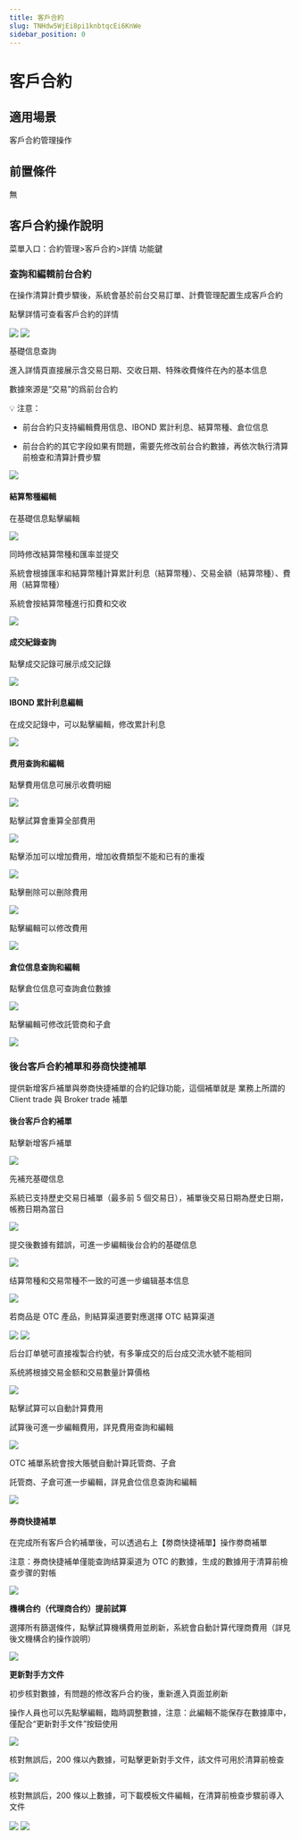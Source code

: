 ```yaml
---
title: 客戶合約
slug: TNHdw5WjEi8pi1knbtqcEi6KnWe
sidebar_position: 0
---
```



# 客戶合約

## 適用場景

客戶合約管理操作

## 前置條件

無

## 客戶合約操作說明

菜單入口：合約管理&gt;客戶合約&gt;詳情 功能鍵

### **查詢和編輯前台合約**

在操作清算計費步驟後，系統會基於前台交易訂單、計費管理配置生成客戶合約

點擊詳情可查看客戶合約的詳情

<img src="/assets/JzMlbzEIFohA3CxG5RDctXwQnOb.png" src-width="2456" src-height="1242" align="center"/>

<img src="/assets/VIDHbRJ4RoVyyHxV5T7cJHPmnwh.png" src-width="2484" src-height="1530" align="center"/>

基礎信息查詢

進入詳情頁直接展示含交易日期、交收日期、特殊收費條件在內的基本信息

數據來源是“交易”的爲前台合約

<div class="callout callout-bg-2 callout-border-2">
<p>💡 注意：</p>
<ul>
<li><p>前台合約只支持編輯費用信息、IBOND 累計利息、結算幣種、倉位信息</p>
</li>
<li><p>前台合約的其它字段如果有問題，需要先修改前台合約數據，再依次執行清算前檢查和清算計費步驟</p>
</li>
</ul>
</div>

<img src="/assets/RwiIbvmCyoNdmKxdYE5cvDD7n2c.png" src-width="2486" src-height="1544" align="center"/>

#### 結算幣種編輯

在基礎信息點擊編輯

<img src="/assets/VRIQb5nbeomSLjxm4pKcr2Xlndg.png" src-width="2486" src-height="1502" align="center"/>

同時修改結算幣種和匯率並提交

系統會根據匯率和結算幣種計算累計利息（結算幣種）、交易金額（結算幣種）、費用（結算幣種）

系統會按結算幣種進行扣費和交收

<img src="/assets/RRMmbtWqaoECF9xuvKGcJY3pnQe.png" src-width="2512" src-height="1558" align="center"/>

#### 成交紀錄查詢

點擊成交記錄可展示成交記錄

<img src="/assets/Rii5b6TVIoDuGLxflBIcpV1Vngh.png" src-width="2480" src-height="1542" align="center"/>

#### IBOND 累計利息編輯

在成交記錄中，可以點擊編輯，修改累計利息

<img src="/assets/EfrCbauyBomid9xnJDZc25Agnvf.png" src-width="2500" src-height="1556" align="center"/>

#### 费用查詢和編輯

點擊費用信息可展示收費明細

<img src="/assets/Yyw5bB0gGoteoLxxgIBcFMwQnjh.png" src-width="2488" src-height="1526" align="center"/>

點擊試算會重算全部費用

<img src="/assets/GDtPbJoDzoS89oxA8PZcqKZbnuT.png" src-width="2480" src-height="1536" align="center"/>

點擊添加可以增加費用，增加收費類型不能和已有的重複

<img src="/assets/P1mRbcGXcox4KRxh9lLc0cwUnWd.png" src-width="2894" src-height="1548" align="center"/>

點擊刪除可以刪除費用

<img src="/assets/RJV3bz2ZloEFhSxsDLgcfB6Pnue.png" src-width="2892" src-height="1538" align="center"/>

點擊編輯可以修改費用

<img src="/assets/Do1FboLhIopualxNChwcvBBsnOc.png" src-width="2916" src-height="1538" align="center"/>

#### 倉位信息查詢和編輯

點擊倉位信息可查詢倉位數據

<img src="/assets/MRKBbz8wvoOLNOxsCKscYVN2nXg.png" src-width="2900" src-height="1552" align="center"/>

點擊編輯可修改託管商和子倉

<img src="/assets/Cwkbb7r8BogK2vxy3J3c745snwf.png" src-width="2914" src-height="1544" align="center"/>

### 後台客戶**合約補單和券商快捷補單**

提供新增客戶補單與劵商快捷補單的合約記錄功能，這個補單就是 業務上所謂的 Client trade 與 Broker trade 補單

#### 後台客戶合約補單

點擊新增客戶補單

<img src="/assets/IYrhbsWRCownhBxzpWcc4EA0nIh.png" src-width="2900" src-height="1546" align="center"/>

先補充基礎信息

系統已支持歷史交易日補單（最多前 5 個交易日），補單後交易日期為歷史日期，帳務日期為當日

<img src="/assets/CWjBbOz3MoyO7yx1vCWcSSd9nDb.png" src-width="2256" src-height="1274" align="center"/>

提交後數據有錯誤，可進一步編輯後台合約的基礎信息

<img src="/assets/ZnP8b9v5boPK0HxHayFcnR3yneg.png" src-width="2906" src-height="1550" align="center"/>

结算幣種和交易幣種不一致的可進一步编辑基本信息

<img src="/assets/EQ3pbRDNMogatTxVpXTcVdjznYd.png" src-width="2904" src-height="1544" align="center"/>

若商品是 OTC 產品，則結算渠道要對應選擇 OTC 結算渠道

<img src="/assets/Ntqvbnvnlo8wufxuGBAcECV6npg.png" src-width="2910" src-height="1554" align="center"/>

<img src="/assets/F5uvb1vDNoot6jx7JiSc8eWZnbb.png" src-width="2896" src-height="1552" align="center"/>

后台訂单號可直接複製合约號，有多筆成交的后台成交流水號不能相同

系统將根據交易金额和交易數量計算價格

<img src="/assets/Tye7b1wOFoKzTixKNHscxrJpnQb.png" src-width="2914" src-height="1552" align="center"/>

點擊試算可以自動計算費用

試算後可進一步編輯費用，詳見費用查詢和編輯

<img src="/assets/WyTqblDofoqj2qxpwpMcaGU4nPf.png" src-width="2900" src-height="1540" align="center"/>

OTC 補單系統會按大賬號自動計算託管商、子倉

託管商、子倉可進一步編輯，詳見倉位信息查詢和編輯

<img src="/assets/Kb74bcpuDoZeGNxIILvcnbisnyf.png" src-width="2900" src-height="1550" align="center"/>

#### **券商快捷補單**

在完成所有客戶合約補單後，可以透過右上【劵商快捷補單】操作劵商補單

注意：券商快捷補单僅能查詢结算渠道为 OTC 的數據，生成的數據用于清算前檢查步骤的對帳

<img src="/assets/VGDjbzjyAouGmgxaMF9cGGMknUh.png" src-width="2898" src-height="1520" align="center"/>

**機構合约（代理商合约）提前試算**

選擇所有篩選條件，點擊試算機構費用並刷新，系統會自動計算代理商費用（詳見後文機構合約操作說明）

<img src="/assets/UoLsbDV2Ko8e7gxe00Wc1h1UnAb.png" src-width="2914" src-height="1098" align="center"/>

**更新對手方文件**

初步核對數據，有問題的修改客戶合約後，重新進入頁面並刷新

操作人員也可以先點擊編輯，臨時調整數據，注意：此編輯不能保存在數據庫中，僅配合“更新對手文件”按鈕使用

<img src="/assets/SJNqbCD1DoGaFvxuZDMc36qbneF.png" src-width="2926" src-height="1554" align="center"/>

核對無誤后，200 條以內數據，可點擊更新對手文件，該文件可用於清算前檢查

<img src="/assets/PUf9buLloocyCZxP37Wc81gZnGf.png" src-width="2922" src-height="848" align="center"/>

核對無誤后，200 條以上數據，可下載模板文件編輯，在清算前檢查步驟前導入文件

<img src="/assets/MxspbLLh0o1pDux50q1c0ssgnVc.png" src-width="2920" src-height="838" align="center"/>

<img src="/assets/KkvFbFwLdoxihyx6Yaac1HifnAh.png" src-width="2904" src-height="1542" align="center"/>

